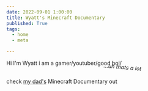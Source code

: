 ```yaml
---
date: 2022-09-01 1:00:00
title: Wyatt's Minecraft Documentary
published: True
tags:
  - home
  - meta

---
```


<style>
em {
rotate: 5deg;
display: block;
width: 250px;
margin-left: auto;
margin-right: 0;
}
</style>

Hi I'm Wyatt
i am a gamer/youtuber/good boi/ _...uh thats a lot_


check [my dad's](https://waylonwalker.com/minecraft-documentary) Minecraft Documentary out

